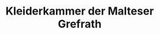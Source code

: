 ---
title: "Kleiderkammer der Malteser Grefrath"
url: /grefrath/kleiderkammer-der-malteser-grefrath/
shop: Gebrauchtwaren
---